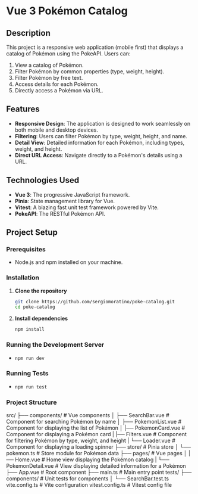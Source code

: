 # Vue 3 Pokémon Catalog

## Description

This project is a responsive web application (mobile first) that displays a catalog of Pokémon using the PokeAPI. Users can:

1. View a catalog of Pokémon.
2. Filter Pokémon by common properties (type, weight, height).
3. Filter Pokémon by free text.
4. Access details for each Pokémon.
5. Directly access a Pokémon via URL.

## Features

- **Responsive Design**: The application is designed to work seamlessly on both mobile and desktop devices.
- **Filtering**: Users can filter Pokémon by type, weight, height, and name.
- **Detail View**: Detailed information for each Pokémon, including types, weight, and height.
- **Direct URL Access**: Navigate directly to a Pokémon's details using a URL.

## Technologies Used

- **Vue 3**: The progressive JavaScript framework.
- **Pinia**: State management library for Vue.
- **Vitest**: A blazing fast unit test framework powered by Vite.
- **PokeAPI**: The RESTful Pokémon API.

## Project Setup

### Prerequisites

- Node.js and npm installed on your machine.

### Installation

1. **Clone the repository**
   ```sh
   git clone https://github.com/sergiomoratino/poke-catalog.git
   cd poke-catalog

2. **Install dependencies**
    ```sh
    npm install


### Running the Development Server
*
    ```sh
    npm run dev

### Running Tests
*
    ```sh
    npm run test


### Project Structure
src/
├── components/        # Vue components
│   ├── SearchBar.vue  # Component for searching Pokémon by name
│   ├── PokemonList.vue # Component for displaying the list of Pokémon
│   |── PokemonCard.vue # Component for displaying a Pokémon card
|   |── Filters.vue    # Component for filtering Pokémon by type, weight, and height
|   └── Loader.vue     # Component for displaying a loading spinner
├── store/             # Pinia store
│   └── pokemon.ts     # Store module for Pokémon data
├── pages/             # Vue pages
│   |── Home.vue       # Home view displaying the Pokémon catalog
|   └── PokemonDetail.vue # View displaying detailed information for a Pokémon
├── App.vue            # Root component
├── main.ts            # Main entry point
tests/
├── components/        # Unit tests for components
│   └── SearchBar.test.ts
vite.config.ts         # Vite configuration
vitest.config.ts       # Vitest config file
